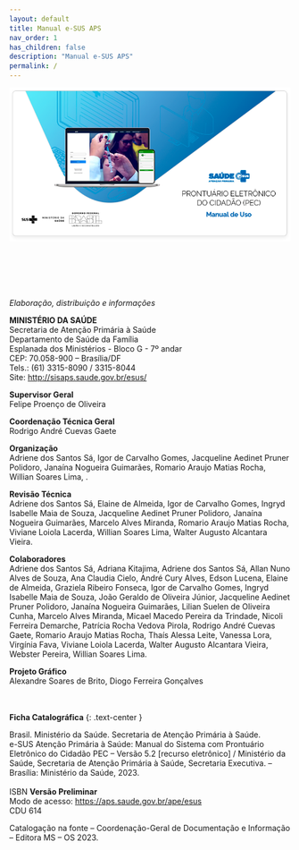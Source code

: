 ```yaml
---
layout: default
title: Manual e-SUS APS
nav_order: 1
has_children: false
description: "Manual e-SUS APS"
permalink: /
---
```



<img src="./index.png">
<br>
<br>
<br>
<br>
<br>
<br>

*Elaboração, distribuição e informações*<br>

**MINISTÉRIO DA SAÚDE**<br>
Secretaria de Atenção Primária à Saúde<br>
Departamento de Saúde da Família<br>
Esplanada dos Ministérios - Bloco G - 7º andar<br>
CEP: 70.058-900 – Brasília/DF<br>
Tels.: (61) 3315-8090 / 3315-8044<br>
Site: <http://sisaps.saude.gov.br/esus/><br>

**Supervisor Geral**<br>
Felipe Proenço de Oliveira

**Coordenação Técnica Geral**<br>
Rodrigo André Cuevas Gaete

**Organização**<br>
Adriene dos Santos Sá, Igor de Carvalho Gomes, Jacqueline Aedinet Pruner Polidoro, Janaína Nogueira Guimarães, Romario Araujo Matias Rocha, Willian Soares Lima, .

**Revisão Técnica**<br>
Adriene dos Santos Sá, Elaine de Almeida, Igor de Carvalho Gomes, Ingryd Isabelle Maia de Souza, Jacqueline Aedinet Pruner Polidoro, Janaína Nogueira Guimarães, Marcelo Alves Miranda, Romario Araujo Matias Rocha, Viviane Loiola Lacerda, Willian Soares Lima, Walter Augusto Alcantara Vieira.

**Colaboradores**<br>
Adriene dos Santos Sá, Adriana Kitajima, Adriene dos Santos Sá, Allan Nuno Alves de Souza, Ana Claudia Cielo, André Cury Alves, Edson Lucena, Elaine de Almeida, Graziela Ribeiro Fonseca,  Igor de Carvalho Gomes, Ingryd Isabelle Maia de Souza, João Geraldo de Oliveira Júnior, Jacqueline Aedinet Pruner Polidoro, Janaína Nogueira Guimarães, Lilian Suelen de Oliveira Cunha, Marcelo Alves Miranda, Micael Macedo Pereira da Trindade, Nicoli Ferreira Demarche, Patrícia Rocha Vedova Pirola, Rodrigo André Cuevas Gaete, Romario Araujo Matias Rocha, Thaís Alessa Leite, Vanessa Lora, Virgínia Fava, Viviane Loiola Lacerda, Walter Augusto Alcantara Vieira, Webster Pereira, Willian Soares Lima.

**Projeto Gráfico**<br>
Alexandre Soares de Brito, Diogo Ferreira Gonçalves
<br>
<br>
<br>

**Ficha Catalográfica**
{: .text-center }

Brasil. Ministério da Saúde. Secretaria de Atenção Primária à Saúde.<br>
e-SUS Atenção Primária à Saúde: Manual do Sistema com Prontuário Eletrônico do Cidadão PEC – Versão 5.2 [recurso eletrônico] / Ministério da Saúde, Secretaria de Atenção Primária à Saúde, Secretaria Executiva. – Brasília: Ministério da Saúde, 2023.<br>
<br>
ISBN **Versão Preliminar**<br>
Modo de acesso: <https://aps.saude.gov.br/ape/esus><br>
CDU 614<br>

Catalogação na fonte – Coordenação-Geral de Documentação e Informação – Editora MS – OS 2023.

